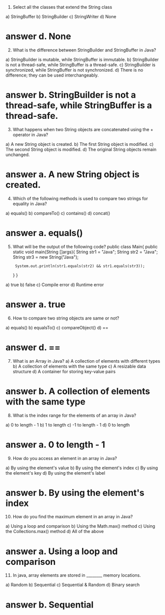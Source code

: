 1. Select all the classes that extend the String class

a) StringBuffer
b) StringBuilder
c) StringWriter
d) None

# answer d. None

2. What is the difference between StringBuilder and StringBuffer in Java? 

a) StringBuilder is mutable, while StringBuffer is immutable.
b) StringBuilder is not a thread-safe, while StringBuffer is a thread-safe.
c) StringBuilder is synchronized, while StringBuffer is not synchronized.
d) There is no difference; they can be used interchangeably.

# answer b. StringBuilder is not a thread-safe, while StringBuffer is a thread-safe.

3.  What happens when two String objects are concatenated using the + operator in Java? 

a) A new String object is created.
b) The first String object is modified.
c) The second String object is modified.
d) The original String objects remain unchanged.

# answer a. A new String object is created.

4.  Which of the following methods is used to compare two strings for equality in Java?

a) equals()
b) compareTo()
c) contains()
d) concat()

# answer a. equals()

5. What will be the output of the following code?
public class Main{
     public static void main(String []args){
        String str1 = "Java";
        String str2 = "Java";
        String str3 = new String("Java");

        System.out.println(str1.equals(str2) && str1.equals(str3));
     }
}

a) true
b) false
c) Compile error
d) Runtime error

# answer a. true

6. How to compare two string objects are same or not?

a) equals()
b) equalsTo()
c) compareObject()
d) ==

# answer d. ==

7. What is an Array in Java? 
a) A collection of elements with different types 
b) A collection of elements with the same type 
c) A resizable data structure 
d) A container for storing key-value pairs 

# answer b. A collection of elements with the same type 

8. What is the index range for the elements of an array in Java? 

a) 0 to length - 1
b) 1 to length 
c) -1 to length - 1 
d) 0 to length 

# answer a. 0 to length - 1

9. How do you access an element in an array in Java? 

a) By using the element's value 
b) By using the element's index 
c) By using the element's key 
d) By using the element's label

# answer b. By using the element's index 

10. How do you find the maximum element in an array in Java?

a) Using a loop and comparison
b) Using the Math.max() method
c) Using the Collections.max() method
d) All of the above

# answer a. Using a loop and comparison


11. In java, array elements are stored in ________ memory locations.

a) Random
b) Sequential
c) Sequential & Random
d) Binary search

# answer b. Sequential
